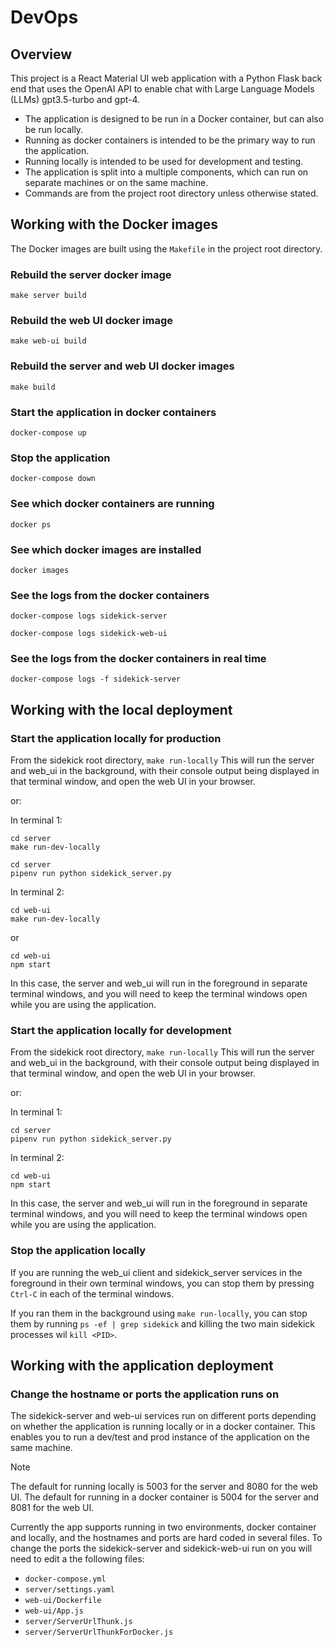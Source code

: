 # DevOps

## Overview

This project is a React Material UI web application with a Python Flask back end that uses the OpenAI API to enable chat with Large Language Models (LLMs) gpt3.5-turbo and gpt-4.

- The application is designed to be run in a Docker container, but can also be run locally.
- Running as docker containers is intended to be the primary way to run the application.
- Running locally is intended to be used for development and testing.
- The application is split into a multiple components, which can run on separate machines or on the same machine.
- Commands are from the project root directory unless otherwise stated.

## Working with the Docker images

The Docker images are built using the `Makefile` in the project root directory.

### Rebuild the server docker image

`make server build`

### Rebuild the web UI docker image

`make web-ui build`

### Rebuild the server and web UI docker images

`make build`

### Start the application in docker containers

`docker-compose up`

### Stop the application

`docker-compose down`

### See which docker containers are running

`docker ps`

### See which docker images are installed

`docker images`

### See the logs from the docker containers

`docker-compose logs sidekick-server`

`docker-compose logs sidekick-web-ui`

### See the logs from the docker containers in real time

`docker-compose logs -f sidekick-server`

## Working with the local deployment

### Start the application locally for production

From the sidekick root directory, `make run-locally`
This will run the server and web_ui in the background, with their console output being displayed in that terminal window, and open the web UI in your browser.

or:

In terminal 1:

```shell
cd server
make run-dev-locally
```

```shell
cd server
pipenv run python sidekick_server.py
```

In terminal 2:

```shell
cd web-ui
make run-dev-locally
```

or 

```shell
cd web-ui
npm start
```


In this case, the server and web_ui will run in the foreground in separate terminal windows, and you will need to keep the terminal windows open while you are using the application.

### Start the application locally for development

From the sidekick root directory, `make run-locally`
This will run the server and web_ui in the background, with their console output being displayed in that terminal window, and open the web UI in your browser.

or:

In terminal 1:

```shell
cd server
pipenv run python sidekick_server.py
```

In terminal 2:

```shell
cd web-ui
npm start
```

In this case, the server and web_ui will run in the foreground in separate terminal windows, and you will need to keep the terminal windows open while you are using the application.

### Stop the application locally

If you are running the web_ui client and sidekick_server services in the foreground in their own terminal windows, you can stop them by pressing `Ctrl-C` in each of the terminal windows.

If you ran them in the background using `make run-locally`, you can stop them by running `ps -ef | grep sidekick` and killing the two main sidekick processes wil `kill <PID>`.

## Working with the application deployment

### Change the hostname or ports the application runs on

The sidekick-server and web-ui services run on different ports depending on whether the application is running locally or in a docker container. This enables you to run a dev/test and prod instance of the application on the same machine.

> [!NOTE]
> The default for running locally is 5003 for the server and 8080 for the web UI.
> The default for running in a docker container is 5004 for the server and 8081 for the web UI.

Currently the app supports running in two environments, docker container and locally, and the hostnames and ports are hard coded in several files. To change the ports the sidekick-server and sidekick-web-ui run on you will need to edit a the following files:

- `docker-compose.yml`
- `server/settings.yaml`
- `web-ui/Dockerfile`
- `web-ui/App.js`
- `server/ServerUrlThunk.js`
- `server/ServerUrlThunkForDocker.js`

